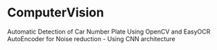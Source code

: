 # ComputerVision
Automatic Detection  of Car Number Plate Using OpenCV and EasyOCR
AutoEncoder for Noise reduction - Using CNN architecture
